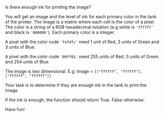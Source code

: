 Is there enough ink for printing the image?

You will get an image and the level of ink for each primary color in the tank of the printer. The image is a matrix where each cell is the color of a pixel. The color is a string of a RGB hexadecimal notation (e.g white is `'ffffff'` and black is `'000000'`). Each primary color is a integer.

A pixel with the color code `'fefdfc'` need 1 unit of Red, 2 units of Green and 3 units of Blue.

A pixel with the color code `'00ff01'` need 255 units of Red, 0 units of Green and 254 units of Blue.

The image is two dimensional. E.g: image = `[["ffffff", "ffffff"], ["ffffff", "ffffff"]]`

Your task is to determine if they are enough ink in the tank to print the image.

If the ink is enough, the function should return True. False otherwise.

Have fun!